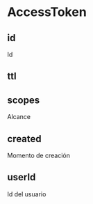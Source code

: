 # AccessToken


## id
Id

## ttl


## scopes
Alcance


## created
Momento de creación

## userId
Id del usuario
